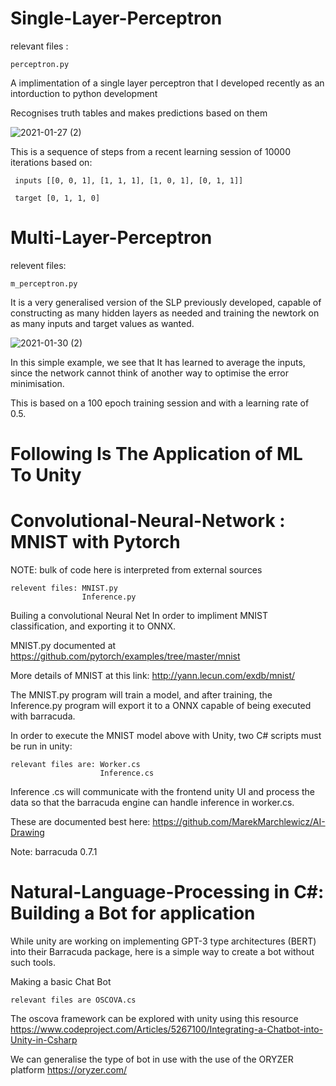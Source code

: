 # Single-Layer-Perceptron

relevant files : 

    perceptron.py

A implimentation of a single layer perceptron that I developed recently as an intorduction to python development

Recognises truth tables and makes predictions based on them

![2021-01-27 (2)](https://user-images.githubusercontent.com/73109076/106039816-7c9c9500-60d1-11eb-85c8-c2236c0455b4.png)

This is a sequence of steps from a recent learning session of 10000 iterations based on:

     inputs [[0, 0, 1], [1, 1, 1], [1, 0, 1], [0, 1, 1]]
 
     target [0, 1, 1, 0]
     

# Multi-Layer-Perceptron

relevent files:
    
    m_perceptron.py


It is a very generalised version of the SLP previously developed, capable of constructing as many hidden layers as needed and training the newtork on as many inputs and target values as wanted.

![2021-01-30 (2)](https://user-images.githubusercontent.com/73109076/106370704-7cf89280-6354-11eb-8925-6c8ca69f5941.png)

In this simple example, we see that It has learned to average the inputs, since the network cannot think of another way to optimise the error minimisation.

This is based on a 100 epoch training session and with a learning rate of 0.5.

# Following Is The Application of ML To Unity

# Convolutional-Neural-Network : MNIST with Pytorch

NOTE: bulk of code here is interpreted from external sources

    relevent files: MNIST.py
                    Inference.py
                    
    
Builing a convolutional Neural Net In order to impliment MNIST classification, and exporting it to ONNX.

MNIST.py documented at https://github.com/pytorch/examples/tree/master/mnist

More details of MNIST at this link: http://yann.lecun.com/exdb/mnist/

The MNIST.py program will train a model, and after training, the Inference.py program will export it to a ONNX capable of being executed with barracuda.

In order to execute the MNIST model above with Unity, two C# scripts must be run in unity:

    relevant files are: Worker.cs
                        Inference.cs

Inference .cs will communicate with the frontend unity UI and process the data so that the barracuda engine can handle inference in worker.cs.

These are documented best here: https://github.com/MarekMarchlewicz/AI-Drawing

Note: barracuda 0.7.1

# Natural-Language-Processing in C#: Building a Bot for application

While unity are working on implementing GPT-3 type architectures (BERT) into their Barracuda package, here is a simple way to create a bot without such tools.

Making a basic Chat Bot

    relevant files are OSCOVA.cs

The oscova framework can be explored with unity using this resource https://www.codeproject.com/Articles/5267100/Integrating-a-Chatbot-into-Unity-in-Csharp

We can generalise the type of bot in use with the use of the ORYZER platform https://oryzer.com/
